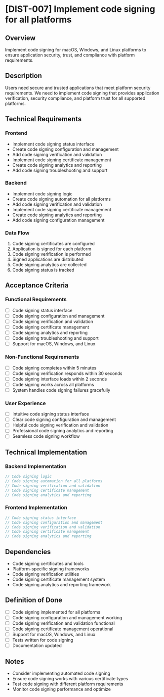 # [DIST-007] Implement code signing for all platforms

## Overview

Implement code signing for macOS, Windows, and Linux platforms to ensure application security, trust, and compliance with platform requirements.

## Description

Users need secure and trusted applications that meet platform security requirements. We need to implement code signing that provides application verification, security compliance, and platform trust for all supported platforms.

## Technical Requirements

### Frontend

- Implement code signing status interface
- Create code signing configuration and management
- Add code signing verification and validation
- Implement code signing certificate management
- Create code signing analytics and reporting
- Add code signing troubleshooting and support

### Backend

- Implement code signing logic
- Create code signing automation for all platforms
- Add code signing verification and validation
- Implement code signing certificate management
- Create code signing analytics and reporting
- Add code signing configuration management

### Data Flow

1. Code signing certificates are configured
2. Application is signed for each platform
3. Code signing verification is performed
4. Signed applications are distributed
5. Code signing analytics are collected
6. Code signing status is tracked

## Acceptance Criteria

### Functional Requirements

- [ ] Code signing status interface
- [ ] Code signing configuration and management
- [ ] Code signing verification and validation
- [ ] Code signing certificate management
- [ ] Code signing analytics and reporting
- [ ] Code signing troubleshooting and support
- [ ] Support for macOS, Windows, and Linux

### Non-Functional Requirements

- [ ] Code signing completes within 5 minutes
- [ ] Code signing verification responds within 30 seconds
- [ ] Code signing interface loads within 2 seconds
- [ ] Code signing works across all platforms
- [ ] System handles code signing failures gracefully

### User Experience

- [ ] Intuitive code signing status interface
- [ ] Clear code signing configuration and management
- [ ] Helpful code signing verification and validation
- [ ] Professional code signing analytics and reporting
- [ ] Seamless code signing workflow

## Technical Implementation

### Backend Implementation

```rust
// Code signing logic
// Code signing automation for all platforms
// Code signing verification and validation
// Code signing certificate management
// Code signing analytics and reporting
```

### Frontend Implementation

```typescript
// Code signing status interface
// Code signing configuration and management
// Code signing verification and validation
// Code signing certificate management
// Code signing analytics and reporting
```

## Dependencies

- Code signing certificates and tools
- Platform-specific signing frameworks
- Code signing verification utilities
- Code signing certificate management system
- Code signing analytics and reporting framework

## Definition of Done

- [ ] Code signing implemented for all platforms
- [ ] Code signing configuration and management working
- [ ] Code signing verification and validation functional
- [ ] Code signing certificate management operational
- [ ] Support for macOS, Windows, and Linux
- [ ] Tests written for code signing
- [ ] Documentation updated

## Notes

- Consider implementing automated code signing
- Ensure code signing works with various certificate types
- Test code signing with different platform requirements
- Monitor code signing performance and optimize
